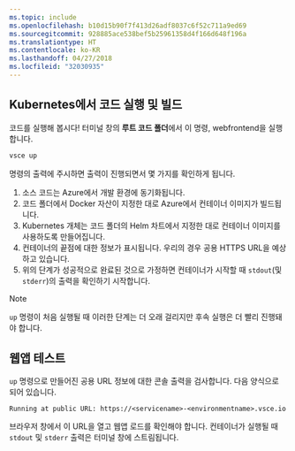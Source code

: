 ```yaml
---
ms.topic: include
ms.openlocfilehash: b10d15b90f7f413d26adf8037c6f52c711a9ed69
ms.sourcegitcommit: 928885ace538bef5b25961358d4f166d648f196a
ms.translationtype: HT
ms.contentlocale: ko-KR
ms.lasthandoff: 04/27/2018
ms.locfileid: "32030935"
---
```

## <a name="build-and-run-code-in-kubernetes"></a>Kubernetes에서 코드 실행 및 빌드
코드를 실행해 봅시다! 터미널 창의 **루트 코드 폴더**에서 이 명령, webfrontend을 실행 합니다.

```cmd
vsce up
```

명령의 출력에 주시하면 출력이 진행되면서 몇 가지를 확인하게 됩니다.
1. 소스 코드는 Azure에서 개발 환경에 동기화됩니다.
1. 코드 폴더에서 Docker 자산이 지정한 대로 Azure에서 컨테이너 이미지가 빌드됩니다.
1. Kubernetes 개체는 코드 폴더의 Helm 차트에서 지정한 대로 컨테이너 이미지를 사용하도록 만들어집니다.
1. 컨테이너의 끝점에 대한 정보가 표시됩니다. 우리의 경우 공용 HTTPS URL을 예상하고 있습니다.
1. 위의 단계가 성공적으로 완료된 것으로 가정하면 컨테이너가 시작할 때 `stdout`(및 `stderr`)의 출력을 확인하기 시작합니다.

> [!Note]
> `up` 명령이 처음 실행될 때 이러한 단계는 더 오래 걸리지만 후속 실행은 더 빨리 진행돼야 합니다.

## <a name="test-the-web-app"></a>웹앱 테스트
`up` 명령으로 만들어진 공용 URL 정보에 대한 콘솔 출력을 검사합니다. 다음 양식으로 되어 있습니다. 

`Running at public URL: https://<servicename>-<environmentname>.vsce.io` 

브라우저 창에서 이 URL을 열고 웹앱 로드를 확인해야 합니다. 컨테이너가 실행될 때 `stdout` 및 `stderr` 출력은 터미널 창에 스트림됩니다.
